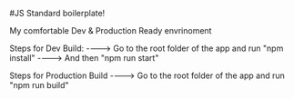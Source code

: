 #JS Standard boilerplate!

My comfortable Dev & Production Ready envrinoment

Steps for Dev Build:
----> Go to the root folder of the app and run "npm install"
----> And then "npm run start"

Steps for Production Build
----> Go to the root folder of the app and run "npm run build"